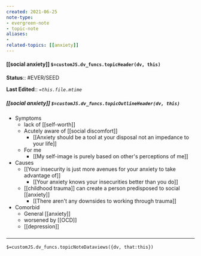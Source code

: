 ```yaml
---
created: 2021-06-25
note-type: 
- evergreen-note
- topic-note
aliases:
- 
related-topics: [[anxiety]]
---
```

 
#### [[social anxiety]] `$=customJS.dv_funcs.topicHeader(dv, this)`

**Status**:: #EVER/SEED

**Last Edited**:: *`=this.file.mtime`*

##### [[social anxiety]] `$=customJS.dv_funcs.topicOutlineHeader(dv, this)`
- Symptoms
	- lack of [[self-worth]]
	- Acutely aware of [[social discomfort]]
		- [[Anxiety should be a tool at your disposal not an impedance to your life]]
	- For me
		- [[My self-image is purely based on other's perceptions of me]]
- Causes
	- [[Your insecurity is just more avenues for your anxiety to take advantage of]]
		- [[Your anxiety knows your insecurities better than you do]]
	- [[childhood trauma]] can create a person predisposed to social [[anxiety]]
		- [[There aren't any downsides to working through trauma]]
- Comorbid
	- General [[anxiety]]
	- worsened by [[OCD]]
	- [[depression]] 

### <hr class="dataviews"/>

`$=customJS.dv_funcs.topicNoteDataviews({dv, that:this})`